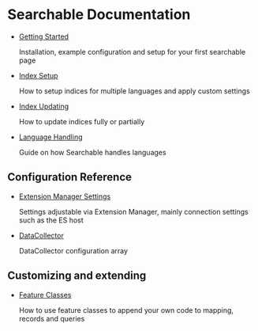 # Searchable Documentation

* [Getting Started](getting-started.md)

    Installation, example configuration and setup for your first searchable page

* [Index Setup](index-setup.md)

    How to setup indices for multiple languages and apply custom settings

* [Index Updating](index-update.md)

    How to update indices fully or partially

* [Language Handling](language-handling.md)

    Guide on how Searchable handles languages

## Configuration Reference

* [Extension Manager Settings](configuration/em-settings.md)

    Settings adjustable via Extension Manager, mainly connection settings such as the ES host

* [DataCollector](configuration/data-collector.md)

    DataCollector configuration array

## Customizing and extending

* [Feature Classes](extending/features.md)

    How to use feature classes to append your own code to mapping, records and queries
